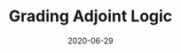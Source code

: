 ---
type: abstract
authors:
  - Harley Eades III
  - Dominic Orchard
title: "Grading Adjoint Logic"
note: "Abstract (2 pages): 2020 Joint Workshop on Linearity & TLLA: The 6th Workshop on Linearity and the 4th Workshop on
Trends in Linear Logic and Applications"
date: 2020-06-29
resource:
  type: pdf
  pdf-url: https://arxiv.org/abs/2006.08854
---